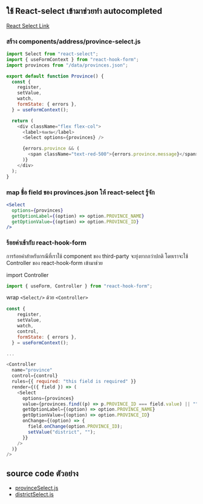 ## ใช้ React-select เข้ามาช่วยทำ autocompleted

[React Select Link](https://react-select.com/home)

### สร้าง components/address/province-select.js

```js
import Select from "react-select";
import { useFormContext } from "react-hook-form";
import provinces from "/data/provinces.json";

export default function Province() {
  const {
    register,
    setValue,
    watch,
    formState: { errors },
  } = useFormContext();

  return (
    <div className="flex flex-col">
      <label>จังหวัด</label>
      <Select options={provinces} />

      {errors.province && (
        <span className="text-red-500">{errors.province.message}</span>
      )}
    </div>
  );
}
```

### map ชื่อ field ของ provinces.json ให้ react-select รู้จัก

```jsx
<Select
  options={provinces}
  getOptionLabel={(option) => option.PROVINCE_NAME}
  getOptionValue={(option) => option.PROVINCE_ID}
/>
```

### ร้อยค่าเข้ากับ react-hook-form

การร้อยค่าสำหรับกรณีที่เราใช้ component ของ third-party จะยุ่งยากกว่าปกติ โดยเราจะใช้ Controller ของ react-hook-form เข้ามาช่วย

import Controller

```js
import { useForm, Controller } from "react-hook-form";
```

wrap `<Select/>` ด้วย `<Controller>`

```js
const {
    register,
    setValue,
    watch,
    control,
    formState: { errors },
  } = useFormContext();

...

<Controller
  name="province"
  control={control}
  rules={{ required: "this field is required" }}
  render={({ field }) => (
    <Select
      options={provinces}
      value={provinces.find((p) => p.PROVINCE_ID === field.value) || ""}
      getOptionLabel={(option) => option.PROVINCE_NAME}
      getOptionValue={(option) => option.PROVINCE_ID}
      onChange={(option) => {
        field.onChange(option.PROVINCE_ID);
        setValue("district", "");
      }}
    />
  )}
/>
```

## source code ตัวอย่าง

- [provinceSelect.js](./components/provinceSelect.js)
- [districtSelect.js](./components/districtSelect.js)
